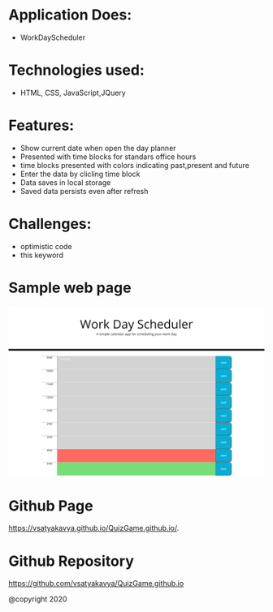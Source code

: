 

# Application Does:
* WorkDayScheduler

# Technologies used:
* HTML, CSS, JavaScript,JQuery

# Features:

* Show current date when open the day planner
* Presented with time blocks for standars office hours
* time blocks presented with colors indicating past,present and future
* Enter the data by clicling time block
* Data saves in local storage
* Saved data persists even after refresh



# Challenges:
* optimistic code
* this keyword


# Sample web page
![picture](Assets/dayplanner.png)

# Github Page 
 https://vsatyakavya.github.io/QuizGame.github.io/.



# Github Repository
https://github.com/vsatyakavya/QuizGame.github.io

@copyright 2020
